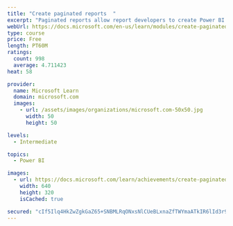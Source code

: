 ```yaml
---
title: "Create paginated reports  "
excerpt: "Paginated reports allow report developers to create Power BI artifacts that have tightly controlled rendering requirements. Paginated reports are ideal for creating sales invoices, receipts, purchase orders, and tabular data. This module will teach you how to create reports, add parameters, and work with tables and charts in paginated reports."
webUrl: https://docs.microsoft.com/en-us/learn/modules/create-paginated-reports-power-bi/
type: course
price: Free
length: PT60M
ratings:
  count: 998
  average: 4.711423
heat: 58

provider:
  name: Microsoft Learn
  domain: microsoft.com
  images:
    - url: /assets/images/organizations/microsoft.com-50x50.jpg
      width: 50
      height: 50

levels:
  - Intermediate

topics:
  - Power BI

images:
  - url: https://docs.microsoft.com/learn/achievements/create-paginated-reports-power-bi-social.png
    width: 640
    height: 320
    isCached: true

secured: "cIf5Ilq4HkZwZgkGaZ65+SNBMLRqONxsNlCUeBLxnaZfTWYmaATkIR6lId3r9lAr1zRDwbC2Kh93O/p7KUati+kEp7sjrfuqHKOrduU2X7BKRdESeOuU009sO/x8WJboDRmH+/hao2kh1gS6nv9n7Hqj/k1WJ5cge+6GcKrgD1Nol2+/MFGFH5OJlLljS+nn+rAL1ojnilh67ztE9ckQivwvoVuVcVMNki3vIIby58RAbj68CLxu3otYJIyrfoTRjtDr0Vkyh6euJUW/kTvCFIVwKDiDftQU+UP3hMamDS9J2YGbpuO4PgHCD38+sCx52NFouH8GSvNVOoRTj8RWC7qM3pd3Oc6UJTFDjZdPPCnCOqqeHhuHIBmny9uFIixgBqjHRBNkd5605GD+w7ZysIBk+04ZOIsuEYbQcvb3uPw=;VzSim0qjCrKwIQNO+Zqhqw=="
---
```


